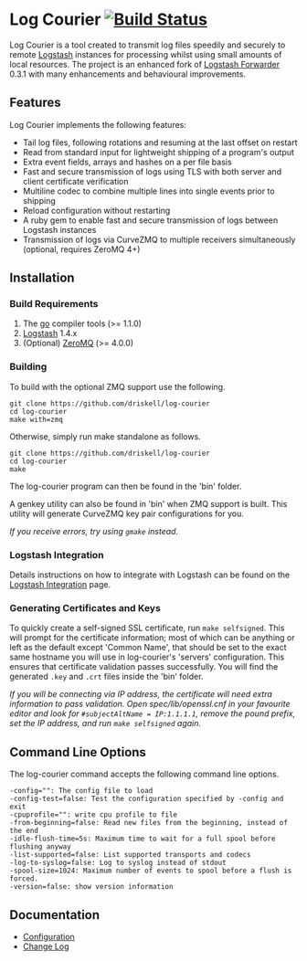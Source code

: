 # Log Courier [![Build Status](https://travis-ci.org/driskell/log-courier.svg?branch=stable)](https://travis-ci.org/driskell/log-courier)

Log Courier is a tool created to transmit log files speedily and securely to
remote [Logstash](http://logstash.net) instances for processing whilst using
small amounts of local resources. The project is an enhanced fork of
[Logstash Forwarder](https://github.com/elasticsearch/logstash-forwarder) 0.3.1
with many enhancements and behavioural improvements.

## Features

Log Courier implements the following features:

* Tail log files, following rotations and resuming at the last offset on
restart
* Read from standard input for lightweight shipping of a program's output
* Extra event fields, arrays and hashes on a per file basis
* Fast and secure transmission of logs using TLS with both server and client
certificate verification
* Multiline codec to combine multiple lines into single events prior to shipping
* Reload configuration without restarting
* A ruby gem to enable fast and secure transmission of logs between Logstash
instances
* Transmission of logs via CurveZMQ to multiple receivers simultaneously
(optional, requires ZeroMQ 4+)

## Installation

### Build Requirements

1. The [go](http://golang.org/doc/install) compiler tools (>= 1.1.0)
1. [Logstash](http://logstash.net) 1.4.x
1. (Optional) [ZeroMQ](http://zeromq.org/intro:get-the-software) (>= 4.0.0)

### Building

To build with the optional ZMQ support use the following.

	git clone https://github.com/driskell/log-courier
	cd log-courier
	make with=zmq

Otherwise, simply run make standalone as follows.

	git clone https://github.com/driskell/log-courier
	cd log-courier
	make

The log-courier program can then be found in the 'bin' folder.

A genkey utility can also be found in 'bin' when ZMQ support is built. This
utility will generate CurveZMQ key pair configurations for you.

*If you receive errors, try using `gmake` instead.*

### Logstash Integration

Details instructions on how to integrate with Logstash can be found on the
[Logstash Integration](docs/LogstashIntegration.md) page.

### Generating Certificates and Keys

To quickly create a self-signed SSL certificate, run `make selfsigned`. This
will prompt for the certificate information; most of which can be anything or
left as the default except 'Common Name', that should be set to the exact same
hostname you will use in log-courier's 'servers' configuration. This ensures
that certificate validation passes successfully. You will find the generated
`.key` and `.crt` files inside the 'bin' folder.

*If you will be connecting via IP address, the certificate will need extra
information to pass validation. Open spec/lib/openssl.cnf in your favourite
editor and look for `#subjectAltName = IP:1.1.1.1`, remove the pound prefix,
set the IP address, and run `make selfsigned` again.*

## Command Line Options

The log-courier command accepts the following command line options.

	-config="": The config file to load
	-config-test=false: Test the configuration specified by -config and exit
	-cpuprofile="": write cpu profile to file
	-from-beginning=false: Read new files from the beginning, instead of the end
	-idle-flush-time=5s: Maximum time to wait for a full spool before flushing anyway
	-list-supported=false: List supported transports and codecs
	-log-to-syslog=false: Log to syslog instead of stdout
	-spool-size=1024: Maximum number of events to spool before a flush is forced.
	-version=false: show version information

## Documentation

* [Configuration](docs/Configuration.md)
* [Change Log](docs/ChangeLog.md)

